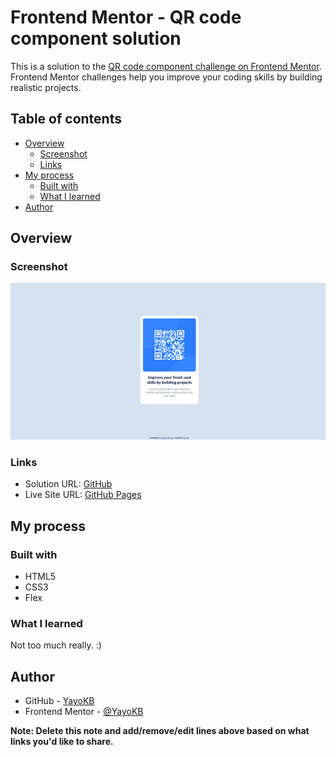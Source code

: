# Frontend Mentor - QR code component solution

This is a solution to the [QR code component challenge on Frontend Mentor](https://www.frontendmentor.io/challenges/qr-code-component-iux_sIO_H). Frontend Mentor challenges help you improve your coding skills by building realistic projects.

## Table of contents

- [Overview](#overview)
  - [Screenshot](#screenshot)
  - [Links](#links)
- [My process](#my-process)
  - [Built with](#built-with)
  - [What I learned](#what-i-learned)
- [Author](#author)

## Overview

### Screenshot

![](./Screenshot.png)

### Links

- Solution URL: [GitHub](https://github.com/YayoKB/fem-qr-code-component)
- Live Site URL: [GitHub Pages](https://yayokb.github.io/fem-qr-code-component)

## My process

### Built with

- HTML5
- CSS3
- Flex

### What I learned

Not too much really. :)

## Author

- GitHub - [YayoKB](https:/www.github.com/YayoKB)
- Frontend Mentor - [@YayoKB](https://www.frontendmentor.io/profile/YayoKB)

**Note: Delete this note and add/remove/edit lines above based on what links you'd like to share.**
